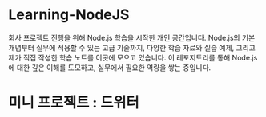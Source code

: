 # Learning-NodeJS

회사 프로젝트 진행을 위해 Node.js 학습을 시작한 개인 공간입니다. Node.js의 기본 개념부터 실무에 적용할 수 있는 고급 기술까지, 다양한 학습 자료와 실습 예제, 그리고 제가 직접 작성한 학습 노트를 이곳에 모으고 있습니다. 이 레포지토리를 통해 Node.js에 대한 깊은 이해를 도모하고, 실무에서 필요한 역량을 쌓는 중입니다.

# 미니 프로젝트 : 드위터
